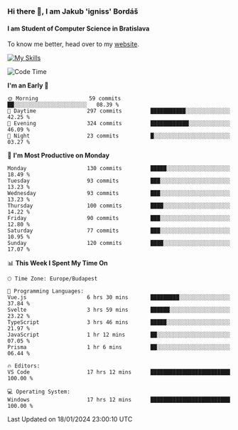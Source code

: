 ### Hi there 👋, I am Jakub 'igniss' Bordáš

#### I am Student of Computer Science in Bratislava
To know me better, head over to my [website](https://bordas.sk).

[![My Skills](https://skillicons.dev/icons?i=js,html,css,figma,svelte,java,kotlin,python,postgresql,typescript,nest,nodejs)](https://bordas.sk)


<!--START_SECTION:waka-->
![Code Time](http://img.shields.io/badge/Code%20Time-1%2C363%20hrs%2033%20mins-blue)

**I'm an Early 🐤** 

```text
🌞 Morning                59 commits          ██░░░░░░░░░░░░░░░░░░░░░░░   08.39 % 
🌆 Daytime                297 commits         ███████████░░░░░░░░░░░░░░   42.25 % 
🌃 Evening                324 commits         ████████████░░░░░░░░░░░░░   46.09 % 
🌙 Night                  23 commits          █░░░░░░░░░░░░░░░░░░░░░░░░   03.27 % 
```
📅 **I'm Most Productive on Monday** 

```text
Monday                   130 commits         █████░░░░░░░░░░░░░░░░░░░░   18.49 % 
Tuesday                  93 commits          ███░░░░░░░░░░░░░░░░░░░░░░   13.23 % 
Wednesday                93 commits          ███░░░░░░░░░░░░░░░░░░░░░░   13.23 % 
Thursday                 100 commits         ████░░░░░░░░░░░░░░░░░░░░░   14.22 % 
Friday                   90 commits          ███░░░░░░░░░░░░░░░░░░░░░░   12.80 % 
Saturday                 77 commits          ███░░░░░░░░░░░░░░░░░░░░░░   10.95 % 
Sunday                   120 commits         ████░░░░░░░░░░░░░░░░░░░░░   17.07 % 
```


📊 **This Week I Spent My Time On** 

```text
🕑︎ Time Zone: Europe/Budapest

💬 Programming Languages: 
Vue.js                   6 hrs 30 mins       █████████░░░░░░░░░░░░░░░░   37.84 % 
Svelte                   3 hrs 59 mins       ██████░░░░░░░░░░░░░░░░░░░   23.22 % 
TypeScript               3 hrs 46 mins       █████░░░░░░░░░░░░░░░░░░░░   21.97 % 
JavaScript               1 hr 12 mins        ██░░░░░░░░░░░░░░░░░░░░░░░   07.05 % 
Prisma                   1 hr 6 mins         ██░░░░░░░░░░░░░░░░░░░░░░░   06.44 % 

🔥 Editors: 
VS Code                  17 hrs 12 mins      █████████████████████████   100.00 % 

💻 Operating System: 
Windows                  17 hrs 12 mins      █████████████████████████   100.00 % 
```


 Last Updated on 18/01/2024 23:00:10 UTC
<!--END_SECTION:waka-->
